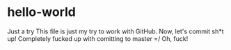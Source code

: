 # hello-world
Just a try
This file is just my try to work with GitHub. Now, let's commit sh*t up!
Completely fucked up with comitting to master =/
Oh, fuck!